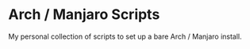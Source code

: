 # Arch / Manjaro Scripts

My personal collection of scripts to set up a bare Arch / Manjaro install.